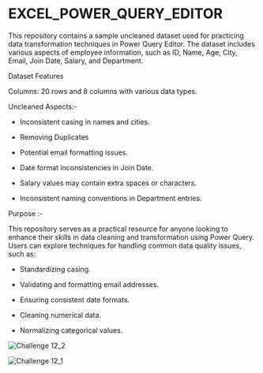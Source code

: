 # EXCEL_POWER_QUERY_EDITOR
This repository contains a sample uncleaned dataset used for practicing data transformation techniques in Power Query Editor. The dataset includes various aspects of employee information, such as ID, Name, Age, City, Email, Join Date, Salary, and Department.

Dataset Features

Columns: 20 rows and 8 columns with various data types.

Uncleaned Aspects:-

* Inconsistent casing in names and cities.

* Removing Duplicates
  
* Potential email formatting issues.
  
* Date format inconsistencies in Join Date.
  
* Salary values may contain extra spaces or characters.
  
* Inconsistent naming conventions in Department entries.
  
Purpose :-

This repository serves as a practical resource for anyone looking to enhance their skills in data cleaning and transformation using Power Query. Users can explore techniques for handling common data quality issues, such as:

* Standardizing casing.
  
* Validating and formatting email addresses.
  
* Ensuring consistent date formats.
  
* Cleaning numerical data.
  
* Normalizing categorical values.

![Challenge 12_2](https://github.com/user-attachments/assets/f5e5b4d1-c18b-4ab9-a14f-0b558979c2a2)

![Challenge 12_1](https://github.com/user-attachments/assets/849c6fbe-5fa1-408b-88e7-c6aa8ef434e8)


